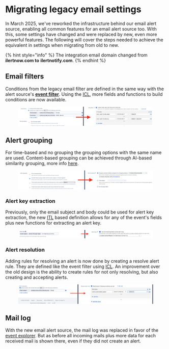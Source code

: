 # Migrating legacy email settings

In March 2025, we've reworked the infrastructure behind our email alert source, enabling all common features for an email alert source too. With this, some settings have changed and were replaced by new, even more powerful features. The following will cover the steps needed to achieve the equivalent in settings when migrating from old to new.

{% hint style="info" %}
The integration email domain changed from **ilertnow.com to** **ilertnotify.com**.
{% endhint %}

## Email filters

Conditions from the legacy email filter are defined in the same way with the alert source's [**event filter**](../../../alerting/alert-sources.md#event-filter). Using the [ICL](../../../rest-api/icl-ilert-condition-language.md), more fields and functions to build conditions are now available.

<figure><img src="../../../.gitbook/assets/image (159).png" alt=""><figcaption></figcaption></figure>

## Alert grouping

For time-based and no grouping the grouping options with the same name are used. Content-based grouping can be achieved through AI-based similarity grouping, more info [here](../../../alerting/alert-sources.md#alert-grouping).

<figure><img src="../../../.gitbook/assets/image (161).png" alt=""><figcaption></figcaption></figure>

### Alert key extraction

Previously, only the email subject and body could be used for alert key extraction, the new [ITL](../../../rest-api/itl-ilert-template-language.md) based definition allows for any of the event's fields plus new functions for extracting an alert key.

<figure><img src="../../../.gitbook/assets/image (163).png" alt=""><figcaption></figcaption></figure>

### Alert resolution

Adding rules for resolving an alert is now done by creating a resolve alert rule. They are defined like the event filter using [ICL](../../../rest-api/icl-ilert-condition-language.md). An improvement over the old design is the ability to create rules for not only resolving, but also creating and accepting alerts.

<figure><img src="../../../.gitbook/assets/image (164).png" alt=""><figcaption></figcaption></figure>

## Mail log

With the new email alert source, the mail log was replaced in favor of the [event explorer](../../../alerting/alert-sources.md#event-explorer). But as before all incoming mails plus more data for each received mail is shown there, even if they did not create an alert.
